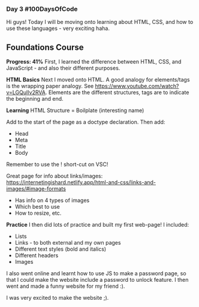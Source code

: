 ### Day 3 #100DaysOfCode

Hi guys! Today I will be moving onto learning about HTML, CSS, and how to use these languages - very exciting haha. 

## Foundations Course
**Progress: 41%**
First, I learned the difference between HTML, CSS, and JavaScript - and also their different purposes. 

**HTML Basics**
Next I moved onto HTML. A good analogy for elements/tags is the wrapping paper analogy. See https://www.youtube.com/watch?v=LGQuIIv2RVA.
Elements are the different structures, tags are to indicate the beginning and end.

**Learning**
HTML Structure = Boilplate (interesting name)

Add <!DOCTYPE html> to the start of the page as a doctype declaration. 
Then add:
- Head
- Meta
- Title
- Body

Remember to use the ! short-cut on VSC!

Great page for info about links/images: https://internetingishard.netlify.app/html-and-css/links-and-images/#image-formats
- Has info on 4 types of images
- Which best to use
- How to resize, etc.

**Practice**
I then did lots of practice and built my first web-page! I included:
- Lists
- Links - to both external and my own pages
- Different text styles (bold and italics)
- Different headers
- Images

I also went online and learnt how to use JS to make a password page, so that I could make the website include a password to unlock feature. I then went and made a funny website for my friend :).

I was very excited to make the website ;).


